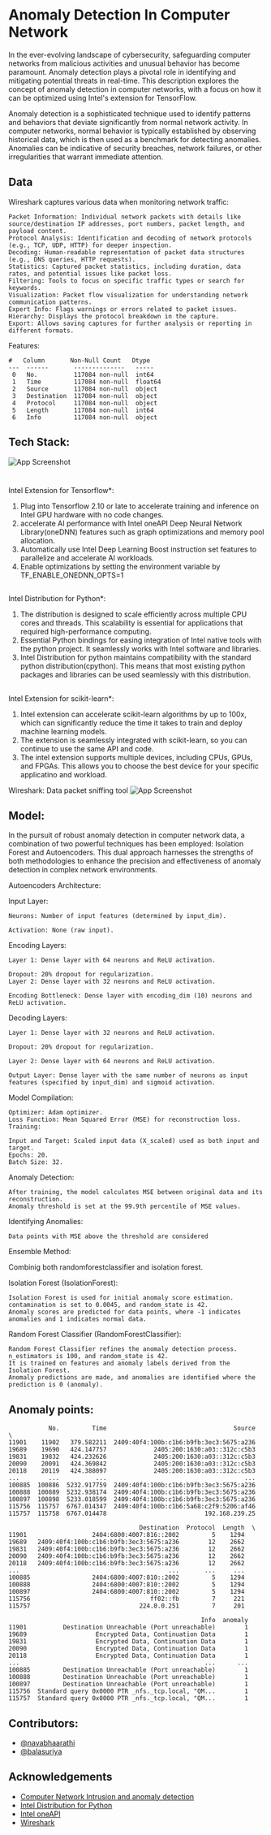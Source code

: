
# Anomaly Detection In Computer Network
In the ever-evolving landscape of cybersecurity, safeguarding computer networks from malicious activities and unusual behavior has become paramount. Anomaly detection plays a pivotal role in identifying and mitigating potential threats in real-time. This description explores the concept of anomaly detection in computer networks, with a focus on how it can be optimized using Intel's extension for TensorFlow.

Anomaly detection is a sophisticated technique used to identify patterns and behaviors that deviate significantly from normal network activity. In computer networks, normal behavior is typically established by observing historical data, which is then used as a benchmark for detecting anomalies. Anomalies can be indicative of security breaches, network failures, or other irregularities that warrant immediate attention.



## Data
Wireshark captures various data when monitoring network traffic:
```
Packet Information: Individual network packets with details like source/destination IP addresses, port numbers, packet length, and payload content.
Protocol Analysis: Identification and decoding of network protocols (e.g., TCP, UDP, HTTP) for deeper inspection.
Decoding: Human-readable representation of packet data structures (e.g., DNS queries, HTTP requests).
Statistics: Captured packet statistics, including duration, data rates, and potential issues like packet loss.
Filtering: Tools to focus on specific traffic types or search for keywords.
Visualization: Packet flow visualization for understanding network communication patterns.
Expert Info: Flags warnings or errors related to packet issues.
Hierarchy: Displays the protocol breakdown in the capture.
Export: Allows saving captures for further analysis or reporting in different formats.
```
Features:
```
#   Column       Non-Null Count   Dtype  
---  ------       --------------   -----  
 0   No.          117084 non-null  int64  
 1   Time         117084 non-null  float64
 2   Source       117084 non-null  object 
 3   Destination  117084 non-null  object 
 4   Protocol     117084 non-null  object 
 5   Length       117084 non-null  int64  
 6   Info         117084 non-null  object 
 ```

## Tech Stack:
![App Screenshot](https://imgs.search.brave.com/3xxa-ZJZeey5h_Czsj0lckx9eJ_irq7jN5oO680hyCM/rs:fit:560:320:1/g:ce/aHR0cHM6Ly91cGxv/YWQud2lraW1lZGlh/Lm9yZy93aWtpcGVk/aWEvZW4vdGh1bWIv/Zi9mYS9PbmVBUEkt/cmdiLTMwMDAucG5n/LzUxMnB4LU9uZUFQ/SS1yZ2ItMzAwMC5w/bmc)


#



Intel Extension for Tensorflow*:
1. Plug into Tensorflow 2.10 or late to accelerate training and inference on Intel GPU hardware with no code changes.
2. accelerate AI performance with Intel oneAPI Deep Neural Network Library(oneDNN) features such as graph optimizations and memory pool allocation.
3. Automatically use Intel Deep Learning Boost instruction set features to parallelize and accelerate AI workloads.
4. Enable optimizations by setting the environment variable by 
TF_ENABLE_ONEDNN_OPTS=1
##
Intel Distribution for Python*:
1. The distribution is designed to scale efficiently across multiple CPU cores and threads. This scalability is essential for applications that required high-performance computing.
2. Essential Python bindings for easing integration of Intel native tools with the python project. It seamlessly works with Intel software and libraries.
3. Intel Distribution for python maintains compatibility with the standard python distribution(cpython). This means that most existing python packages and libraries can be used seamlessly with this distribution.

##


Intel Extension for scikit-learn*:
1. Intel extension can accelerate scikit-learn algorithms by up to 100x, which can significantly reduce the time it takes to train and deploy machine learning models.
2. The extension is seamlessly integrated with scikit-learn, so you can continue to use the same API and code.
3. The intel extension supports multiple devices, including CPUs, GPUs, and FPGAs. This allows you to choose the best device for your specific applicatino and workload.
    
      

Wireshark:
Data packet sniffing tool
![App Screenshot](https://imgs.search.brave.com/eZPcDy6jX155eTNG-TC_-d6jzFp5rparfpL5l_zuycM/rs:fit:560:320:1/g:ce/aHR0cHM6Ly91cGxv/YWQud2lraW1lZGlh/Lm9yZy93aWtpcGVk/aWEvY29tbW9ucy90/aHVtYi9jL2NmL1dp/cmVzaGFya18zLjZf/c2NyZWVuc2hvdC5w/bmcvNTEycHgtV2ly/ZXNoYXJrXzMuNl9z/Y3JlZW5zaG90LnBu/Zw)

## Model:
In the pursuit of robust anomaly detection in computer network data, a combination of two powerful techniques has been employed: Isolation Forest and Autoencoders. This dual approach harnesses the strengths of both methodologies to enhance the precision and effectiveness of anomaly detection in complex network environments.

Autoencoders Architecture:

Input Layer:
```
Neurons: Number of input features (determined by input_dim).

Activation: None (raw input).
```
Encoding Layers:
```
Layer 1: Dense layer with 64 neurons and ReLU activation.

Dropout: 20% dropout for regularization.
Layer 2: Dense layer with 32 neurons and ReLU activation.

Encoding Bottleneck: Dense layer with encoding_dim (10) neurons and ReLU activation.
```
Decoding Layers:
```
Layer 1: Dense layer with 32 neurons and ReLU activation.

Dropout: 20% dropout for regularization.

Layer 2: Dense layer with 64 neurons and ReLU activation.

Output Layer: Dense layer with the same number of neurons as input features (specified by input_dim) and sigmoid activation.
```
Model Compilation:
```
Optimizer: Adam optimizer.
Loss Function: Mean Squared Error (MSE) for reconstruction loss.
Training:

Input and Target: Scaled input data (X_scaled) used as both input and target.
Epochs: 20.
Batch Size: 32.
```
Anomaly Detection:
```
After training, the model calculates MSE between original data and its reconstruction.
Anomaly threshold is set at the 99.9th percentile of MSE values.
```
Identifying Anomalies:
```
Data points with MSE above the threshold are considered
```

Ensemble Method:

Combinig both randomforestclassifier and isolation forest.

Isolation Forest (IsolationForest):
```
Isolation Forest is used for initial anomaly score estimation.
contamination is set to 0.0045, and random_state is 42.
Anomaly scores are predicted for data points, where -1 indicates anomalies and 1 indicates normal data.
```
Random Forest Classifier (RandomForestClassifier):
```
Random Forest Classifier refines the anomaly detection process.
n_estimators is 100, and random_state is 42.
It is trained on features and anomaly labels derived from the Isolation Forest.
Anomaly predictions are made, and anomalies are identified where the prediction is 0 (anomaly).
```
## Anomaly points:

```Anomaly points:
           No.         Time                                   Source  \
11901    11902   379.582211  2409:40f4:100b:c1b6:b9fb:3ec3:5675:a236   
19689    19690   424.147757             2405:200:1630:a03::312c:c5b3   
19831    19832   424.232626             2405:200:1630:a03::312c:c5b3   
20090    20091   424.369842             2405:200:1630:a03::312c:c5b3   
20118    20119   424.388097             2405:200:1630:a03::312c:c5b3   
...        ...          ...                                      ...   
100885  100886  5232.917759  2409:40f4:100b:c1b6:b9fb:3ec3:5675:a236   
100888  100889  5232.938174  2409:40f4:100b:c1b6:b9fb:3ec3:5675:a236   
100897  100898  5233.018599  2409:40f4:100b:c1b6:b9fb:3ec3:5675:a236   
115756  115757  6767.014347  2409:40f4:100b:c1b6:5a68:c2f9:5206:af46   
115757  115758  6767.014478                           192.168.239.25   

                                    Destination  Protocol  Length  \
11901                  2404:6800:4007:816::2002         5    1294   
19689   2409:40f4:100b:c1b6:b9fb:3ec3:5675:a236        12    2662   
19831   2409:40f4:100b:c1b6:b9fb:3ec3:5675:a236        12    2662   
20090   2409:40f4:100b:c1b6:b9fb:3ec3:5675:a236        12    2662   
20118   2409:40f4:100b:c1b6:b9fb:3ec3:5675:a236        12    2662   
...                                         ...       ...     ...   
100885                 2404:6800:4007:810::2002         5    1294   
100888                 2404:6800:4007:810::2002         5    1294   
100897                 2404:6800:4007:810::2002         5    1294   
115756                                 ff02::fb         7     221   
115757                              224.0.0.251         7     201   

                                                     Info  anomaly  
11901          Destination Unreachable (Port unreachable)        1  
19689                   Encrypted Data, Continuation Data        1  
19831                   Encrypted Data, Continuation Data        1  
20090                   Encrypted Data, Continuation Data        1  
20118                   Encrypted Data, Continuation Data        1  
...                                                   ...      ...  
100885         Destination Unreachable (Port unreachable)        1  
100888         Destination Unreachable (Port unreachable)        1  
100897         Destination Unreachable (Port unreachable)        1  
115756  Standard query 0x0000 PTR _nfs._tcp.local, "QM...        1  
115757  Standard query 0x0000 PTR _nfs._tcp.local, "QM...        1  
```

## Contributors:

- [@navabhaarathi](https://github.com/nb0309)
- [@balasuriya](https://github.com/balasuriyaranganathan/balasuriyaranganathan)


## Acknowledgements

 - [Computer Network Intrusion and anomaly detection](https://www.hindawi.com/journals/misy/2022/6576023/)
 - [Intel Distribution for Python](https://www.intel.com/content/www/us/en/developer/tools/oneapi/distribution-for-python.html)
 - [Intel oneAPI](https://www.oneapi.io/)
 - [Wireshark](https://www.wiresharp.org/)
